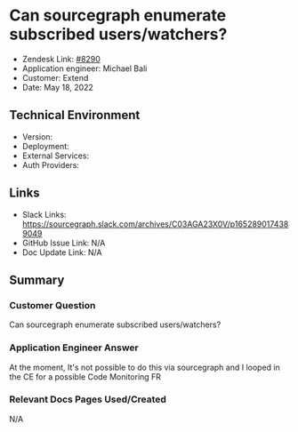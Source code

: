 
# Can sourcegraph enumerate subscribed users/watchers? <!-- Ticket Title  Hint: include keywords to make it searchable -->

- Zendesk Link: [#8290](https://sourcegraph.zendesk.com/agent/tickets/8290)
- Application engineer: Michael Bali
- Customer: Extend <!-- Redact if this contains personally identifying information -->
- Date: May 18, 2022

<!-- Data populated from integration, speak to Ben Gordon or Michael Bali if not working -->
<!-- During Internal team trial, fill missing data manually (we are waiting for all data to sync) -->

## Technical Environment
- Version: ​
- Deployment:
- External Services:
- Auth Providers:


## Links
<!-- Data for application engineer manual entry -->
- Slack Links: https://sourcegraph.slack.com/archives/C03AGA23X0V/p1652890174389049
- GitHub Issue Link: N/A
- Doc Update Link: N/A

## Summary
### Customer Question
Can sourcegraph enumerate subscribed users/watchers?

### Application Engineer Answer
At the moment, It's not possible to do this via sourcegraph and I looped in the CE for a possible Code Monitoring FR

### Relevant Docs Pages Used/Created
N/A

<!-- Once complete, upload a copy to https://github.com/sourcegraph/support-tools-internal/tree/main/resolved-tickets as a .md file -->
<!-- Name the file 8290.md -->
